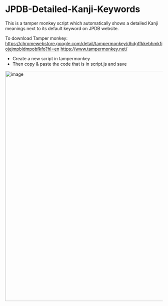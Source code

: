 # JPDB-Detailed-Kanji-Keywords
This is a tamper monkey script which automatically shows a detailed Kanji meanings next to its default keyword on JPDB website.

To download Tamper monkey: 
https://chromewebstore.google.com/detail/tampermonkey/dhdgffkkebhmkfjojejmpbldmpobfkfo?hl=en
https://www.tampermonkey.net/

- Create a new script in tampermonkey 
- Then copy & paste the code that is in script.js and save


<img width="945" height="734" alt="image" src="https://github.com/user-attachments/assets/ecbf457f-c747-4771-91c7-c9955ccd825c" />

